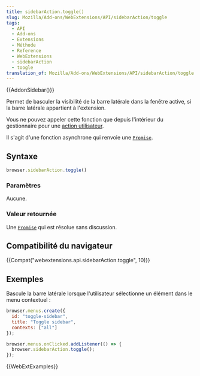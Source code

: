 ```yaml
---
title: sidebarAction.toggle()
slug: Mozilla/Add-ons/WebExtensions/API/sidebarAction/toggle
tags:
  - API
  - Add-ons
  - Extensions
  - Méthode
  - Reference
  - WebExtensions
  - sidebarAction
  - toogle
translation_of: Mozilla/Add-ons/WebExtensions/API/sidebarAction/toggle
---
```

{{AddonSidebar()}}

Permet de basculer la visibilité de la barre latérale dans la fenêtre active, si la barre latérale appartient à l'extension.

Vous ne pouvez appeler cette fonction que depuis l'intérieur du gestionnaire pour une [action utilisateur](/fr/docs/Mozilla/Add-ons/WebExtensions/User_actions).

Il s'agit d'une fonction asynchrone qui renvoie une [`Promise`](/fr/docs/Web/JavaScript/Reference/Objets_globaux/Promise).

## Syntaxe

```js
browser.sidebarAction.toggle()
```

### Paramètres

Aucune.

### Valeur retournée

Une [`Promise`](/fr/docs/Web/JavaScript/Reference/Objets_globaux/Promise) qui est résolue sans discussion.

## Compatibilité du navigateur

{{Compat("webextensions.api.sidebarAction.toggle", 10)}}

## Exemples

Bascule la barre latérale lorsque l'utilisateur sélectionne un élément dans le menu contextuel :

```js
browser.menus.create({
  id: "toggle-sidebar",
  title: "Toggle sidebar",
  contexts: ["all"]
});

browser.menus.onClicked.addListener(() => {
  browser.sidebarAction.toggle();
});
```

{{WebExtExamples}}
